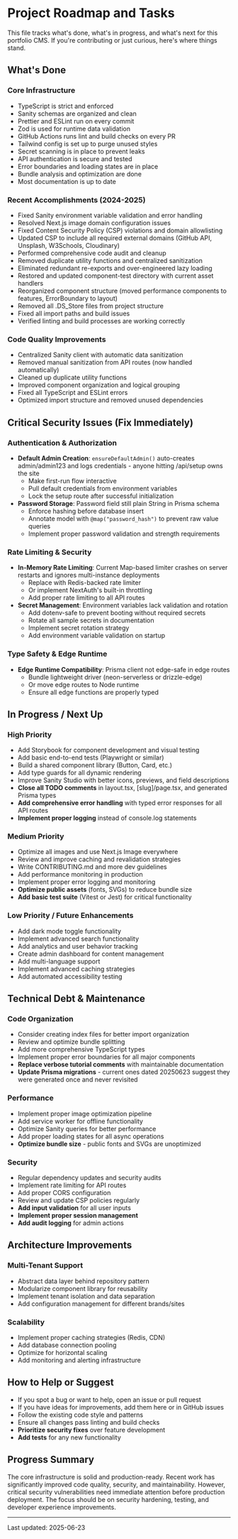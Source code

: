 # Project Roadmap and Tasks

This file tracks what's done, what's in progress, and what's next for this portfolio CMS. If you're contributing or just curious, here's where things stand.

## What's Done

### Core Infrastructure

- TypeScript is strict and enforced
- Sanity schemas are organized and clean
- Prettier and ESLint run on every commit
- Zod is used for runtime data validation
- GitHub Actions runs lint and build checks on every PR
- Tailwind config is set up to purge unused styles
- Secret scanning is in place to prevent leaks
- API authentication is secure and tested
- Error boundaries and loading states are in place
- Bundle analysis and optimization are done
- Most documentation is up to date

### Recent Accomplishments (2024-2025)

- Fixed Sanity environment variable validation and error handling
- Resolved Next.js image domain configuration issues
- Fixed Content Security Policy (CSP) violations and domain allowlisting
- Updated CSP to include all required external domains (GitHub API, Unsplash, W3Schools, Cloudinary)
- Performed comprehensive code audit and cleanup
- Removed duplicate utility functions and centralized sanitization
- Eliminated redundant re-exports and over-engineered lazy loading
- Restored and updated component-test directory with current asset handlers
- Reorganized component structure (moved performance components to features, ErrorBoundary to layout)
- Removed all .DS_Store files from project structure
- Fixed all import paths and build issues
- Verified linting and build processes are working correctly

### Code Quality Improvements

- Centralized Sanity client with automatic data sanitization
- Removed manual sanitization from API routes (now handled automatically)
- Cleaned up duplicate utility functions
- Improved component organization and logical grouping
- Fixed all TypeScript and ESLint errors
- Optimized import structure and removed unused dependencies

## Critical Security Issues (Fix Immediately)

### Authentication & Authorization

- **Default Admin Creation**: `ensureDefaultAdmin()` auto-creates admin/admin123 and logs credentials - anyone hitting /api/setup owns the site
  - Make first-run flow interactive
  - Pull default credentials from environment variables
  - Lock the setup route after successful initialization
- **Password Storage**: Password field still plain String in Prisma schema
  - Enforce hashing before database insert
  - Annotate model with `@map("password_hash")` to prevent raw value queries
  - Implement proper password validation and strength requirements

### Rate Limiting & Security

- **In-Memory Rate Limiting**: Current Map-based limiter crashes on server restarts and ignores multi-instance deployments
  - Replace with Redis-backed rate limiter
  - Or implement NextAuth's built-in throttling
  - Add proper rate limiting to all API routes
- **Secret Management**: Environment variables lack validation and rotation
  - Add dotenv-safe to prevent booting without required secrets
  - Rotate all sample secrets in documentation
  - Implement secret rotation strategy
  - Add environment variable validation on startup

### Type Safety & Edge Runtime

- **Edge Runtime Compatibility**: Prisma client not edge-safe in edge routes
  - Bundle lightweight driver (neon-serverless or drizzle-edge)
  - Or move edge routes to Node runtime
  - Ensure all edge functions are properly typed

## In Progress / Next Up

### High Priority

- Add Storybook for component development and visual testing
- Add basic end-to-end tests (Playwright or similar)
- Build a shared component library (Button, Card, etc.)
- Add type guards for all dynamic rendering
- Improve Sanity Studio with better icons, previews, and field descriptions
- **Close all TODO comments** in layout.tsx, [slug]/page.tsx, and generated Prisma types
- **Add comprehensive error handling** with typed error responses for all API routes
- **Implement proper logging** instead of console.log statements

### Medium Priority

- Optimize all images and use Next.js Image everywhere
- Review and improve caching and revalidation strategies
- Write CONTRIBUTING.md and more dev guidelines
- Add performance monitoring in production
- Implement proper error logging and monitoring
- **Optimize public assets** (fonts, SVGs) to reduce bundle size
- **Add basic test suite** (Vitest or Jest) for critical functionality

### Low Priority / Future Enhancements

- Add dark mode toggle functionality
- Implement advanced search functionality
- Add analytics and user behavior tracking
- Create admin dashboard for content management
- Add multi-language support
- Implement advanced caching strategies
- Add automated accessibility testing

## Technical Debt & Maintenance

### Code Organization

- Consider creating index files for better import organization
- Review and optimize bundle splitting
- Add more comprehensive TypeScript types
- Implement proper error boundaries for all major components
- **Replace verbose tutorial comments** with maintainable documentation
- **Update Prisma migrations** - current ones dated 20250623 suggest they were generated once and never revisited

### Performance

- Implement proper image optimization pipeline
- Add service worker for offline functionality
- Optimize Sanity queries for better performance
- Add proper loading states for all async operations
- **Optimize bundle size** - public fonts and SVGs are unoptimized

### Security

- Regular dependency updates and security audits
- Implement rate limiting for API routes
- Add proper CORS configuration
- Review and update CSP policies regularly
- **Add input validation** for all user inputs
- **Implement proper session management**
- **Add audit logging** for admin actions

## Architecture Improvements

### Multi-Tenant Support

- Abstract data layer behind repository pattern
- Modularize component library for reusability
- Implement tenant isolation and data separation
- Add configuration management for different brands/sites

### Scalability

- Implement proper caching strategies (Redis, CDN)
- Add database connection pooling
- Optimize for horizontal scaling
- Add monitoring and alerting infrastructure

## How to Help or Suggest

- If you spot a bug or want to help, open an issue or pull request
- If you have ideas for improvements, add them here or in GitHub issues
- Follow the existing code style and patterns
- Ensure all changes pass linting and build checks
- **Prioritize security fixes** over feature development
- **Add tests** for any new functionality

## Progress Summary

The core infrastructure is solid and production-ready. Recent work has significantly improved code quality, security, and maintainability. However, critical security vulnerabilities need immediate attention before production deployment. The focus should be on security hardening, testing, and developer experience improvements.

---

Last updated: 2025-06-23
